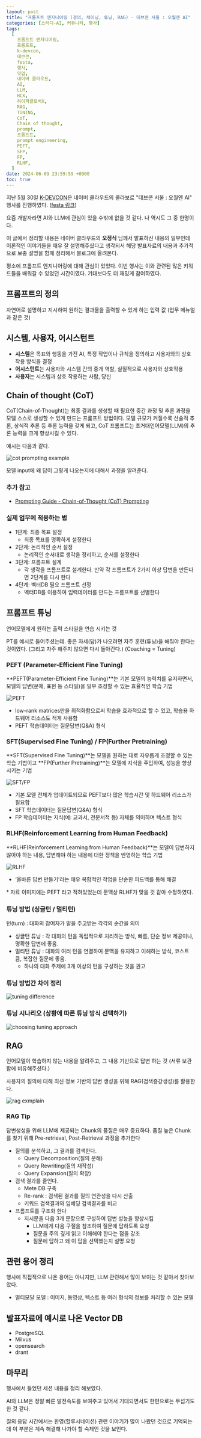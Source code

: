 ```yaml
---
layout: post
title: "프롬프트 엔지니어링 (정의, 체이닝, 튜닝, RAG) - 데브콘 서울 : 오월엔 AI"
categories: [스터디-AI, 커뮤니티, 행사]
tags:
  [
    프롬프트 엔지니어링,
    프롬프트,
    k-devcon,
    데브콘,
    festa,
    행사,
    밋업,
    네이버 클라우드,
    AI,
    LLM,
    HCX,
    하이퍼클로버X,
    RAG,
    TUNING,
    CoT,
    Chain of thought,
    prompt,
    프롬프트,
    prompt engineering,
    PEFT,
    SFP,
    FP,
    RLHF,
  ]
date: 2024-06-09 23:59:59 +0900
toc: true
---
```


지난 5월 30일 [K-DEVCON](https://k-devcon.com/)은 네이버 클라우드의 콜라보로 "데브콘 서울 : 오월엔 AI" 행사를 진행하였다. ([festa 링크](https://festa.io/events/5272))

요즘 개발자라면 AI와 LLM에 관심이 있을 수밖에 없을 것 같다. 나 역시도 그 중 한명이다.

이 글에서 정리할 내용은 네이버 클라우드의 **오정식** 님께서 발표하신 내용의 일부인데 이론적인 이야기들을 매우 잘 설명해주셨다고 생각되서
해당 발표자료의 내용과 추가적으로 보충 설명을 함께 정리해서 블로그에 올려본다.

평소에 프롬프트 엔지니어링에 대해 관심이 있었다.
이번 행사는 이와 관련된 많은 키워드들을 배워갈 수 있었던 시간이였다.
기대보다도 더 재밌게 참여하였다.

## 프롬프트의 정의

자연어로 설명하고 지시하여 원하는 결과물을 출력할 수 있게 하는 입력 값 (업무 메뉴얼과 같은 것)

## 시스템, 사용자, 어시스턴트

- **시스템**은 목표와 행동을 가진 AI, 특정 작업이나 규칙을 정의하고 사용자와의 상호 작용 방식을 결정
- **어시스턴트**는 사용자와 시스템 간의 중개 역할, 실질적으로 사용자와 상호작용
- **사용자**는 시스템과 상호 작용하는 사람, 당신

## Chain of thought (CoT)

CoT(Chain-of-Thought)는 최종 결과를 생성할 때 필요한 중간 과정 및 추론 과정을 모델 스스로 생성할 수 있게 만드는 프롬프트 방법이다.
모델 규모가 커질수록 산술적 추론, 상식적 추론 등 추론 능력을 갖게 되고, CoT 프롬프트는 초거대언어모델(LLM)의 추론 능력을 크게 향상시킬 수 있다.

예시는 다음과 같다.

![cot prompting example](/assets/images/2024-06-09-prompt-engineering/cot-prompting-example.png)

모델 input에 왜 답이 그렇게 나오는지에 대해서 과정을 알려준다.

### 추가 참고

- [Prompting Guide - Chain-of-Thought (CoT) Prompting](https://www.promptingguide.ai/kr/techniques/cot)

### 실제 업무에 적용하는 법

- 1단계: 최종 목표 설정
  - 최종 목표를 명확하게 설정한다
- 2단계: 논리적인 순서 설정
  - 논리적인 순서대로 생각을 정리하고, 순서를 설정한다
- 3단계: 프롬프트 설계
  - 각 생각을 프롬프트로 설계한다. 만약 각 프롬프트가 2가지 이상 답변을 만든다면 2단계를 다시 한다
- 4단계: 벡터DB 필요 프롬프트 선정
  - 벡터DB를 이용하여 입력데이터를 만드는 프롬프트를 선별한다

## 프롬프트 튜닝

언어모델에게 원하는 출력 스타일을 연습 시키는 것

PT를 예시로 들어주셨는데. 좋은 자세(답)가 나오려면 자주 훈련(튜닝)을 해줘야 한다는 것이였다. (그리고 자주 해주지 않으면 다시 돌아간다.) (Coaching = Tuning)

### PEFT (Parameter-Efficient Fine Tuning)

**PEFT(Parameter-Efficient Fine Tuning)**는 기본 모델의 능력치를 유지하면서, 모델의 답변(문체, 표현 등 스타일)을 일부 조정할 수 있는 효율적인 학습 기법

![PEFT](/assets/images/2024-06-09-prompt-engineering/PEFT.png)

- low-rank matrices만을 최적화함으로써 학습을 효과적으로 할 수 있고, 학습용 하드웨어 리소스도 적게 사용함
- PEFT 학습데이터는 질문답변(Q&A) 형식

### SFT(Supervised Fine Tuning) / FP(Further Pretraining)

**SFT(Supervised Fine Tuning)**는 모델을 원하는 대로 자유롭게 조정할 수 있는 학습 기법이고 **FP(Further Pretraining)**는 모델에 지식을 주입하여, 성능을 향상시키는 기법

![SFT/FP](/assets/images/2024-06-09-prompt-engineering/SFT_FP.png)

- 기본 모델 전체가 업데이트되므로 PEFT보다 많은 학습시간 및 하드웨어 리소스가 필요함
- SFT 학습데이터는 질문답변(Q&A) 형식
- FP 학습데이터는 지식(예: 교과서, 전문서적 등) 자체를 의미하며 텍스트 형식

### RLHF(Reinforcement Learning from Human Feedback)

**RLHF(Reinforcement Learning from Human Feedback)**는 모델이 답변하지 않아야 하는 내용, 답변해야 하는 내용에 대한 정책을 반영하는 학습 기법

![RLHF](/assets/images/2024-06-09-prompt-engineering/RLHF.png)

- ‘올바른 답변 만들기’라는 매우 복합적인 작업을 단순한 피드백를 통해 해결

\* 자료 이미지에는 PEFT 라고 적혀있었는데 문맥상 RLHF가 맞을 것 같아 수정하였다.

### 튜닝 방법 (싱글턴 / 멀티턴)

턴(turn) : 대화의 참여자가 말을 주고받는 각각의 순간을 의미

- 싱글턴 튜닝 : 각 대화의 턴을 독립적으로 처리하는 방식, 빠름, 단순 정보 제공이나, 명확한 답변에 좋음.
- 멀티턴 튜닝 : 대화의 여러 턴을 연결하여 문맥을 유지하고 이해하는 방식, 코스트 큼, 복잡한 질문에 좋음.
  - 하나의 대화 주제에 3개 이상의 턴을 구성하는 것을 권고

### 튜닝 방법간 차이 정리

![tuning difference](/assets/images/2024-06-09-prompt-engineering/tuning-difference.png)

### 튜닝 시나리오 (상황에 따른 튜닝 방식 선택하기)

![choosing tuning approach](/assets/images/2024-06-09-prompt-engineering/choosing-tuning-approach.png)

## RAG

언어모델이 학습하지 않는 내용을 알려주고, 그 내용 기반으로 답변 하는 것 (서류 보관함에 비유해주셨다.)

사용자의 질의에 대해 최신 정보 기반의 답변 생성을 위해 RAG(검색증강생성)를 활용한다.

![rag exmplain](/assets/images/2024-06-09-prompt-engineering/rag-exmplain.png)

### RAG Tip

답변생성을 위해 LLM에 제공되는 Chunk의 품질은 매우 중요하다. 품질 높은 Chunk를 찾기 위해 Pre-retrieval, Post-Retrieval 과정을 추가한다

- 질의를 분석하고, 그 결과를 검색한다.
  - Query Decomposition(질의 분해)
  - Query Rewriting(질의 재작성)
  - Query Expansion(질의 확장)
- 검색 결과를 줄인다.
  - Mete DB 구축
  - Re-rank : 검색된 결과를 질의 연관성을 다시 산출
  - 키워드 검색결과와 임베딩 검색결과를 비교
- 프롬프트를 구조화 한다
  - 지시문을 다음 3개 문장으로 구성하여 답변 성능을 향상시킴
    - LLM에게 다음 구절을 참조하여 질문에 답하도록 요청
    - 질문을 주의 깊게 읽고 이해해야 한다는 점을 강조
    - 질문에 답하고 왜 이 답을 선택했는지 설명 요청

## 관련 용어 정리

행사에 직접적으로 나온 용어는 아니지만, LLM 관련해서 많이 보이는 것 같아서 찾아보았다.

- 멀티모달 모델 : 이미지, 동영상, 텍스트 등 여러 형식의 정보를 처리할 수 있는 모델

## 발표자료에 예시로 나온 Vector DB

- PostgreSQL
- Milvus
- opensearch
- drant

## 마무리

행사에서 들었던 세션 내용을 정리 해보았다.

AI와 LLM은 정말 빠른 발전속도를 보여주고 있어서 기대되면서도 한편으로는 무섭기도 한 것 같다.

질의 응답 시간에서는 환영(할루시네이션) 관련 이야기가 많이 나왔던 것으로 기억되는데 이 부분은 계속 해결해 나가야 할 숙제인 것을 보인다.

